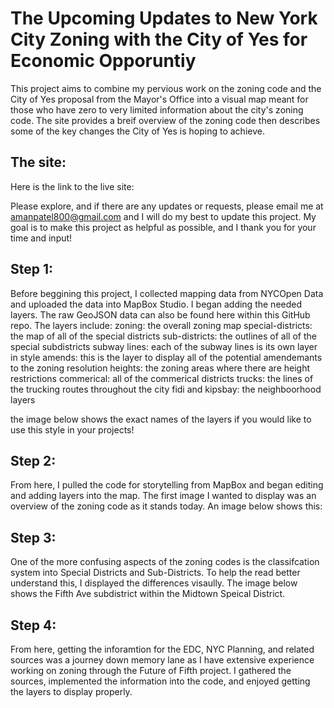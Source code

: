 # The Upcoming Updates to New York City Zoning with the City of Yes for Economic Opporuntiy
This project aims to combine my pervious work on the zoning code and the City of Yes proposal from the Mayor's Office into a visual map meant for those who have zero to very limited information about the city's zoning code. The site provides a breif overview of the zoning code then describes some of the key changes the City of Yes is hoping to achieve. 
## The site:
Here is the link to the live site:

 Please explore, and if there are any updates or requests, please email me at amanpatel800@gmail.com and I will do my best to update this project. My goal is to make this project as helpful as possible, and I thank you for your time and input!

## Step 1:
Before beggining this project, I collected mapping data from NYCOpen Data and uploaded the data into MapBox Studio. I began adding the needed layers. The raw GeoJSON data can also be found here within this GitHub repo. The layers include:
zoning: the overall zoning map
special-districts: the map of all of the special districts 
sub-districts: the outlines of all of the special subdistricts
subway lines: each of the subway lines is its own layer in style
amends: this is the layer to display all of the potential amendemants to the zoning resolution
heights: the zoning areas where there are height restrictions 
commerical: all of the commerical districts 
trucks: the lines of the trucking routes throughout the city 
fidi and kipsbay: the neighboorhood layers 

the image below shows the exact names of the layers if you would like to use this style in your projects!

## Step 2:
From here, I pulled the code for storytelling from MapBox and began editing and adding layers into the map. The first image I wanted to display was an overview of the zoning code as it stands today. An image below shows this:

## Step 3:
One of the more confusing aspects of the zoning codes is the classifcation system into Special Districts and Sub-Districts. To help the read better understand this, I displayed the differences visaully. The image below shows the Fifth Ave subdistrict within the Midtown Speical District.

## Step 4: 
From here, getting the inforamtion for the EDC, NYC Planning, and related sources was a journey down memory lane as I have extensive experience working on zoning through the Future of Fifth project. I gathered the sources, implemented the information into the code, and enjoyed getting the layers to display properly.